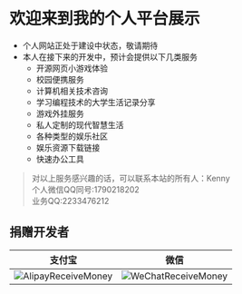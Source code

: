 # 欢迎来到我的个人平台展示

- 个人网站正处于建设中状态，敬请期待
- 本人在接下来的开发中，预计会提供以下几类服务
  - 开源网页小游戏体验
  - 校园便携服务
  - 计算机相关技术咨询
  - 学习编程技术的大学生活记录分享
  - 游戏外挂服务
  - 私人定制的现代智慧生活
  - 各种类型的娱乐社区
  - 娱乐资源下载链接
  - 快速办公工具
  
> 对以上服务感兴趣的话，可以联系本站的所有人：Kenny  
> 个人微信QQ同号:1790218202  
> 业务QQ:2233476212



## 捐赠开发者

|                            支付宝                            |                             微信                             |
| :----------------------------------------------------------: | :----------------------------------------------------------: |
| ![AlipayReceiveMoney](https://winstonkenny.github.io/static/img/AlipayReceiveMoney.jpg) | ![WeChatReceiveMoney](https://winstonkenny.github.io/static/img/WeChatReceiveMoney.png) |

